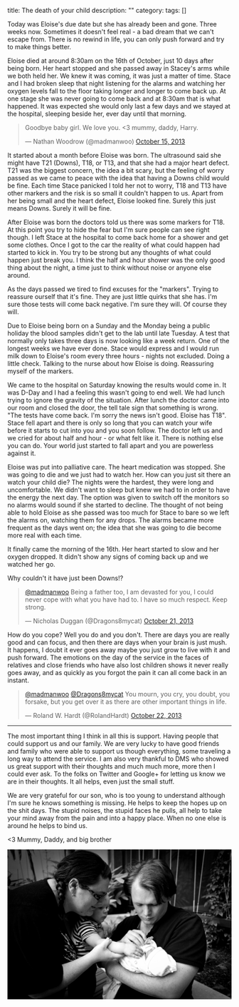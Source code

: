 title: The death of your child
description: ""
category: 
tags: []

Today was Eloise's due date but she has already been and gone.  Three weeks now. Sometimes it doesn't feel real - a bad dream that we can't escape from.  There is no rewind in life, you can only push forward and try to make things better.

Eloise died at around 8:30am on the 16th of October, just 10 days after being born. Her heart stopped and she passed away in Stacey's arms while we both held her.  We knew it was coming, it was just a matter of time.   Stace and I had broken sleep that night listening for the alarms and watching her oxygen levels fall to the floor taking longer and longer to come back up. At one stage she was never going to come back and at 8:30am that is what happened. It was expected she would only last a few days and we stayed at the hospital, sleeping beside her, ever day until that morning. 

<blockquote class="twitter-tweet"><p>Goodbye baby girl. We love you. &lt;3 mummy, daddy, Harry.</p>&mdash; Nathan Woodrow (@madmanwoo) <a href="https://twitter.com/madmanwoo/statuses/390247704632107008">October 15, 2013</a></blockquote>
<script async src="//platform.twitter.com/widgets.js" charset="utf-8"></script>


It started about a month before Eloise was born. The ultrasound said she might have T21 (Downs), T18, or T13, and that she had a major heart defect. T21 was the biggest concern, the idea a bit scary, but the feeling of worry passed as we came to peace with the idea that having a Downs child would be fine. Each time Stace panicked I told her not to worry, T18 and T13 have other markers and the risk is so small it couldn't happen to us.  Apart from her being small and the heart defect, Eloise looked fine. Surely this just means Downs. Surely it will be fine.

After Eloise was born the doctors told us there was some markers for T18. At this point you try to hide the fear but I'm sure people can see right though. I left Stace at the hospital to come back home for a shower and get some clothes. Once I got to the car the reality of what could happen had started to kick in.  You try to be strong but any thoughts of what could happen just break you.  I think the half and hour shower was the only good thing about the night, a time just to think without noise or anyone else around. 

As the days passed we tired to find excuses for the "markers". Trying to reassure ourself that it's fine. They are just little quirks that she has. I'm sure those tests will come back negative. I'm sure they will. Of course they will.

Due to Eloise being born on a Sunday and the Monday being a public holiday the blood samples didn't get to the lab until late Tuesday. A test that normally only takes three days is now looking like a week return. One of the longest weeks we have ever done.  Stace would express and I would run milk down to Eloise's room every three hours - nights not excluded. Doing a little check. Talking to the nurse about how Eloise is doing. Reassuring myself of the markers. 

We came to the hospital on Saturday knowing the results would come in. It was D-Day and I had a feeling this wasn't going to end well. We had lunch trying to ignore the gravity of the situation.  After lunch the doctor came into our room and closed the door, the tell tale sign that something is wrong.  "The tests have come back. I'm sorry the news isn't good. Eloise has T18". Stace fell apart and there is only so long that you can watch your wife before it starts to cut into you and you soon follow. The doctor left us and we cried for about half and hour - or what felt like it. There is nothing else you can do.  Your world just started to fall apart and you are powerless against it.

Eloise was put into palliative care. The heart medication was stopped. She was going to die and we just had to watch her.  How can you just sit there an watch your child die?  The nights were the hardest, they were long and uncomfortable.  We didn't want to sleep but knew we had to in order to have the energy the next day. The option was given to switch off the monitors so no alarms would sound if she started to decline. The thought of not being able to hold Eloise as she passed was too much for Stace to bare so we left the alarms on, watching them for any drops. The alarms became more frequent as the days went on; the idea that she was going to die become more real with each time.  

It finally came the morning of the 16th. Her heart started to slow and her oxygen dropped. It didn't show any signs of coming back up and we watched her go.

Why couldn't it have just been Downs!?


<blockquote class="twitter-tweet"><p><a href="https://twitter.com/madmanwoo">@madmanwoo</a> Being a father too, I am devasted for you, I could never cope with what you have had to. I have so much respect. Keep strong.</p>&mdash; Nicholas Duggan (@Dragons8mycat) <a href="https://twitter.com/Dragons8mycat/statuses/392284819859574784">October 21, 2013</a></blockquote>
<script async src="//platform.twitter.com/widgets.js" charset="utf-8"></script>

How do you cope? Well you do and you don't. There are days you are really good and can focus, and then there are days when your brain is just mush. It happens, I doubt it ever goes away maybe you just grow to live with it and push forward.  The emotions on the day of the service in the faces of relatives and close friends who have also lost children shows it never really goes away, and as quickly as you forgot the pain it can all come back in an instant. 

<blockquote class="twitter-tweet"><p><a href="https://twitter.com/madmanwoo">@madmanwoo</a> <a href="https://twitter.com/Dragons8mycat">@Dragons8mycat</a> You mourn, you cry, you doubt, you forsake, but you get over it as there are other important things in life.</p>&mdash; Roland W. Hardt (@RolandHardt) <a href="https://twitter.com/RolandHardt/statuses/392494575337480193">October 22, 2013</a></blockquote>
<script async src="//platform.twitter.com/widgets.js" charset="utf-8"></script>

--- 

The most important thing I think in all this is support. Having people that could support us and our family. We are very lucky to have good friends and family who were able to support us though everything, some traveling a long way to attend the service. I am also very thankful to DMS who showed us great support with their thoughts and much much more, more then I could ever ask.  To the folks on Twitter and Google+ for letting us know we are in their thoughts.  It all helps, even just the small stuff.

We are very grateful for our son, who is too young to understand although I'm sure he knows something is missing.  He helps to keep the hopes up on the shit days.  The stupid noises, the stupid faces he pulls, all help to take your mind away from the pain and into a happy place. When no one else is around he helps to bind us. 
    

<3 Mummy, Daddy, and big brother

![Alt Text](/images/Ellie.jpg)


